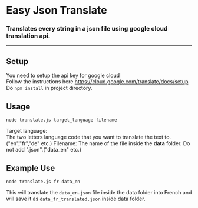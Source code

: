 # Easy Json Translate
### Translates every string in a json file using google cloud translation api.
---
## Setup
You need to setup the api key for google cloud  
Follow the instructions here https://cloud.google.com/translate/docs/setup
Do `npm install` in project directory.
## Usage
```
node translate.js target_language filename
```
Target language:  
The two letters language code that you want to translate the text to. ("en","fr","de" etc.)
Filename:
The name of the file inside the **data** folder. Do not add ".json".("data_en" etc.)

## Example Use
```
node translate.js fr data_en
```
This will translate the `data_en.json` file inside the data folder into French and will save it as `data_fr_translated.json` inside data folder.  
